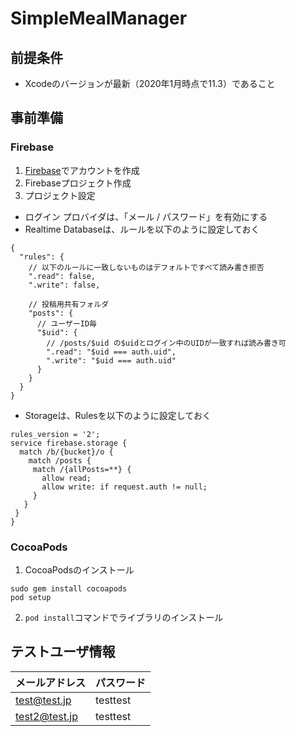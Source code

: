 # SimpleMealManager

## 前提条件

- Xcodeのバージョンが最新（2020年1月時点で11.3）であること

## 事前準備

### Firebase

1. [Firebase](https://firebase.google.com/?hl=ja)でアカウントを作成
2. Firebaseプロジェクト作成
3. プロジェクト設定
- ログイン プロバイダは、「メール / パスワード」を有効にする
- Realtime Databaseは、ルールを以下のように設定しておく

```
{
  "rules": {
    // 以下のルールに一致しないものはデフォルトですべて読み書き拒否
    ".read": false,
    ".write": false,

    // 投稿用共有フォルダ
    "posts": {
      // ユーザーID毎
      "$uid": {
        // /posts/$uid の$uidとログイン中のUIDが一致すれば読み書き可
        ".read": "$uid === auth.uid",
        ".write": "$uid === auth.uid"
      }
    }
  }
}
```

- Storageは、Rulesを以下のように設定しておく

```
rules_version = '2';
service firebase.storage {
  match /b/{bucket}/o {
    match /posts {
     match /{allPosts=**} {
       allow read;
       allow write: if request.auth != null;
     }
   }
 }
}
```

### CocoaPods
1. CocoaPodsのインストール
```
sudo gem install cocoapods
pod setup
```
2. ```pod install```コマンドでライブラリのインストール

## テストユーザ情報

| メールアドレス | パスワード |
| ---- | ---- |
| test@test.jp | testtest |
| test2@test.jp | testtest |
